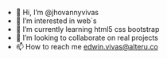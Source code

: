 - 👋 Hi, I’m @jhovannyvivas
- 👀 I’m interested in web´s
- 🌱 I’m currently learning html5 css bootstrap
- 💞️ I’m looking to collaborate on real projects
- 📫 How to reach me edwin.vivas@alteru.co

<!---
jhovannyvivas/jhovannyvivas is a ✨ special ✨ repository because its `README.md` (this file) appears on your GitHub profile.
You can click the Preview link to take a look at your changes.
--->
